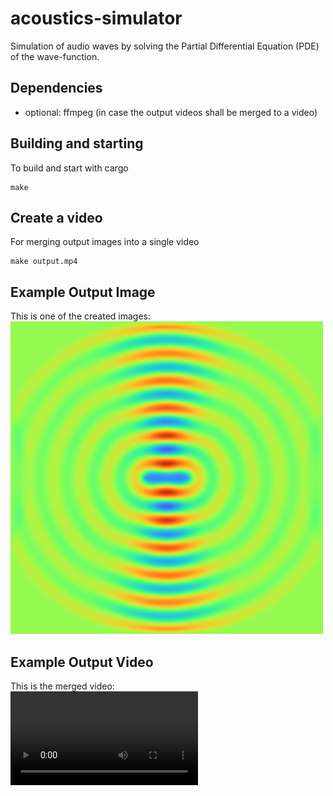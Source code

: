 # acoustics-simulator
Simulation of audio waves by solving the Partial Differential Equation (PDE) of the wave-function.

## Dependencies
- optional: ffmpeg (in case the output videos shall be merged to a video)

## Building and starting
To build and start with cargo
```Shell
make
```

## Create a video
For merging output images into a single video
```Shell
make output.mp4
```

## Example Output Image
This is one of the created images:\
![output.png](https://raw.githubusercontent.com/Luz/acoustics-simulator/master/output.png)

## Example Output Video
This is the merged video:\
![output.mp4](https://raw.githubusercontent.com/Luz/acoustics-simulator/master/output.mp4)
